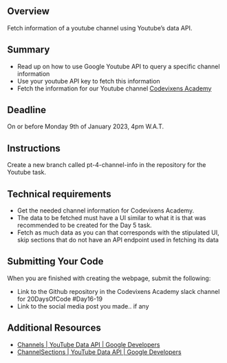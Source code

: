 ## Overview
Fetch information of a youtube channel using Youtube’s data API.

## Summary
- Read up on how to use Google Youtube API to query a specific channel information
- Use your youtube API key to fetch this information
- Fetch the information for our Youtube channel [Codevixens Academy](https://www.youtube.com/@codevixensacademy)

## Deadline
On or before Monday 9th of January 2023, 4pm W.A.T.

## Instructions
Create a new branch called pt-4-channel-info in the repository for the Youtube task.

## Technical requirements
- Get the needed channel information for Codevixens Academy.
- The data to be fetched must have a UI similar to what it is that was recommended to be created for the Day 5 task.
- Fetch as much data as you can that corresponds with the stipulated UI, skip sections that do not have an API endpoint used in fetching its data

## Submitting Your Code
When you are finished with creating the webpage, submit the following:
- Link to the Github repository in the Codevixens Academy slack channel for 20DaysOfCode #Day16-19
- Link to the social media post you made.. if any

## Additional Resources
- [Channels | YouTube Data API | Google Developers](https://developers.google.com/youtube/v3/docs/channels)
- [ChannelSections | YouTube Data API | Google Developers](https://developers.google.com/youtube/v3/docs/channelSections)
